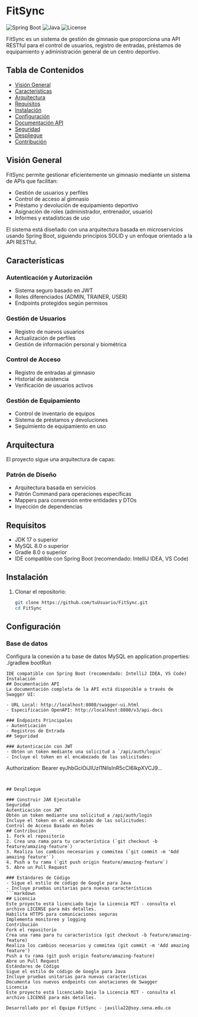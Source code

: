 # FitSync

<img alt="Spring Boot" src="https://img.shields.io/badge/Spring Boot-3.2.3-brightgreen.svg">
<img alt="Java" src="https://img.shields.io/badge/Java-17-orange.svg">
<img alt="License" src="https://img.shields.io/badge/License-MIT-blue.svg">

FitSync es un sistema de gestión de gimnasio que proporciona una API RESTful para el control de usuarios, registro de entradas, préstamos de equipamiento y administración general de un centro deportivo.

## Tabla de Contenidos
- [Visión General](#visión-general)
- [Características](#características)
- [Arquitectura](#arquitectura)
- [Requisitos](#requisitos)
- [Instalación](#instalación)
- [Configuración](#configuración)
- [Documentación API](#documentación-api)
- [Seguridad](#seguridad)
- [Despliegue](#despliegue)
- [Contribución](#contribución)
## Visión General
FitSync permite gestionar eficientemente un gimnasio mediante un sistema de APIs que facilitan:

- Gestión de usuarios y perfiles
- Control de acceso al gimnasio
- Préstamo y devolución de equipamiento deportivo
- Asignación de roles (administrador, entrenador, usuario)
- Informes y estadísticas de uso

El sistema está diseñado con una arquitectura basada en microservicios usando Spring Boot, siguiendo principios SOLID y un enfoque orientado a la API RESTful.
## Características

### Autenticación y Autorización
- Sistema seguro basado en JWT
- Roles diferenciados (ADMIN, TRAINER, USER)
- Endpoints protegidos según permisos

### Gestión de Usuarios
- Registro de nuevos usuarios
- Actualización de perfiles
- Gestión de información personal y biométrica

### Control de Acceso
- Registro de entradas al gimnasio
- Historial de asistencia
- Verificación de usuarios activos

### Gestión de Equipamiento
- Control de inventario de equipos
- Sistema de préstamos y devoluciones
- Seguimiento de equipamiento en uso
## Arquitectura
El proyecto sigue una arquitectura de capas:

### Patrón de Diseño
- Arquitectura basada en servicios
- Patrón Command para operaciones específicas
- Mappers para conversión entre entidades y DTOs
- Inyección de dependencias
## Requisitos
- JDK 17 o superior
- MySQL 8.0 o superior
- Gradle 8.0 o superior
- IDE compatible con Spring Boot (recomendado: IntelliJ IDEA, VS Code)
## Instalación
1. Clonar el repositorio:
   ```bash
   git clone https://github.com/tuUsuario/FitSync.git
   cd FitSync
   ```

## Configuración

### Base de datos
Configura la conexión a tu base de datos MySQL en application.properties:
   ./gradlew bootRun
   ```
IDE compatible con Spring Boot (recomendado: IntelliJ IDEA, VS Code)
Instalación
## Documentación API
La documentación completa de la API está disponible a través de Swagger UI:

- URL Local: http://localhost:8080/swagger-ui.html
- Especificación OpenAPI: http://localhost:8080/v3/api-docs

### Endpoints Principales
- Autenticación
- Registros de Entrada
## Seguridad

### Autenticación con JWT
- Obtén un token mediante una solicitud a `/api/auth/login`
- Incluye el token en el encabezado de las solicitudes:
  ```
  Authorization: Bearer eyJhbGciOiJIUzI1NiIsInR5cCI6IkpXVCJ9...
  ```


## Despliegue

### Construir JAR Ejecutable
Seguridad
Autenticación con JWT
Obtén un token mediante una solicitud a /api/auth/login
Incluye el token en el encabezado de las solicitudes:
Control de Acceso Basado en Roles
## Contribución
1. Fork el repositorio
2. Crea una rama para tu característica (`git checkout -b feature/amazing-feature`)
3. Realiza los cambios necesarios y commitea (`git commit -m 'Add amazing feature'`)
4. Push a tu rama (`git push origin feature/amazing-feature`)
5. Abre un Pull Request

### Estándares de Código
- Sigue el estilo de código de Google para Java
- Incluye pruebas unitarias para nuevas características
```markdown
## Licencia
Este proyecto está licenciado bajo la Licencia MIT - consulta el archivo LICENSE para más detalles.
Habilita HTTPS para comunicaciones seguras
Implementa monitoreo y logging
Contribución
Fork el repositorio
Crea una rama para tu característica (git checkout -b feature/amazing-feature)
Realiza los cambios necesarios y commitea (git commit -m 'Add amazing feature')
Push a tu rama (git push origin feature/amazing-feature)
Abre un Pull Request
Estándares de Código
Sigue el estilo de código de Google para Java
Incluye pruebas unitarias para nuevas características
Documenta los nuevos endpoints con anotaciones de Swagger
Licencia
Este proyecto está licenciado bajo la Licencia MIT - consulta el archivo LICENSE para más detalles.

Desarrollado por el Equipo FitSync - javilla22@soy.sena.edu.co